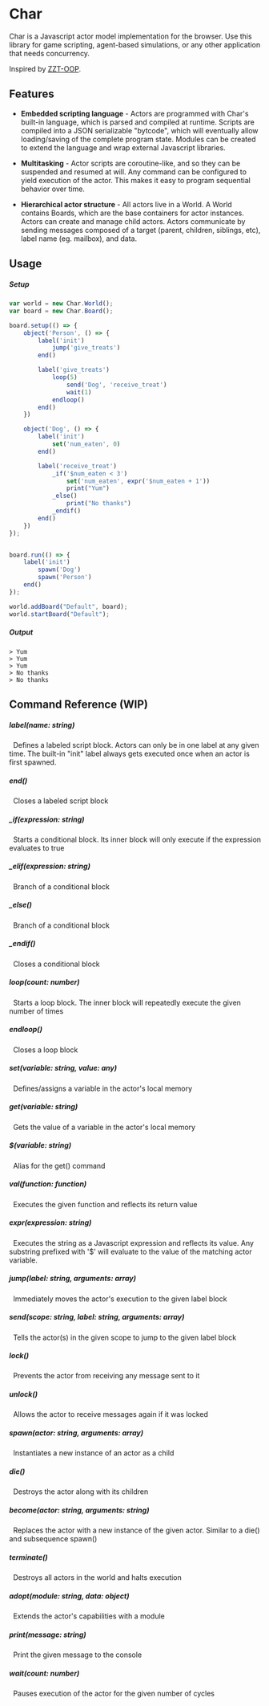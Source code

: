 # Char

Char is a Javascript actor model implementation for the browser. Use this library for game scripting, agent-based simulations, or any other application that needs concurrency.

Inspired by [ZZT-OOP](https://en.wikipedia.org/wiki/ZZT-oop).

## Features

* **Embedded scripting language** - Actors are programmed with Char's built-in language, which is parsed and compiled at runtime. Scripts are compiled into a JSON serializable "bytcode", which will eventually allow loading/saving of the complete program state. Modules can be created to extend the language and wrap external Javascript libraries.

* **Multitasking** - Actor scripts are coroutine-like, and so they can be suspended and resumed at will. Any command can be configured to yield execution of the actor. This makes it easy to program sequential behavior over time.

* **Hierarchical actor structure** - All actors live in a World. A World contains Boards, which are the base containers for actor instances. Actors can create and manage child actors. Actors communicate by sending messages composed of a target (parent, children, siblings, etc), label name (eg. mailbox), and data.

## Usage

##### Setup
```javascript
var world = new Char.World();
var board = new Char.Board();

board.setup(() => {
    object('Person', () => {
        label('init')
            jump('give_treats')
        end()

        label('give_treats')
            loop(5)
                send('Dog', 'receive_treat')
                wait(1)
            endloop()
        end()
    })

    object('Dog', () => {
        label('init')
            set('num_eaten', 0)
        end()

        label('receive_treat')
            _if('$num_eaten < 3')
                set('num_eaten', expr('$num_eaten + 1'))
                print("Yum")
            _else()
                print("No thanks")
            _endif()
        end()
    })
});


board.run(() => {
    label('init')
        spawn('Dog')
        spawn('Person')
    end()
});

world.addBoard("Default", board);
world.startBoard("Default");
```

##### Output
```
> Yum
> Yum
> Yum
> No thanks
> No thanks
```
## Command Reference (WIP)

##### label(name: string)
&nbsp;&nbsp;Defines a labeled script block. Actors can only be in one label at any given time. The built-in "init" label always gets executed once when an actor is first spawned.
##### end()
&nbsp;&nbsp;Closes a labeled script block
##### _if(expression: string)
&nbsp;&nbsp;Starts a conditional block. Its inner block will only execute if the expression evaluates to true
##### _elif(expression: string)
&nbsp;&nbsp;Branch of a conditional block
##### _else()
&nbsp;&nbsp;Branch of a conditional block
##### _endif()
&nbsp;&nbsp;Closes a conditional block
##### loop(count: number)
&nbsp;&nbsp;Starts a loop block. The inner block will repeatedly execute the given number of times
##### endloop()
&nbsp;&nbsp;Closes a loop block
##### set(variable: string, value: any)
&nbsp;&nbsp;Defines/assigns a variable in the actor's local memory
##### get(variable: string)
&nbsp;&nbsp;Gets the value of a variable in the actor's local memory
##### $(variable: string)
&nbsp;&nbsp;Alias for the get() command
##### val(function: function)
&nbsp;&nbsp;Executes the given function and reflects its return value
##### expr(expression: string)
&nbsp;&nbsp;Executes the string as a Javascript expression and reflects its value. Any substring prefixed with '$' will evaluate to the value of the matching actor variable.
##### jump(label: string, arguments: array)
&nbsp;&nbsp;Immediately moves the actor's execution to the given label block
##### send(scope: string, label: string, arguments: array)
&nbsp;&nbsp;Tells the actor(s) in the given scope to jump to the given label block
##### lock()
&nbsp;&nbsp;Prevents the actor from receiving any message sent to it
##### unlock()
&nbsp;&nbsp;Allows the actor to receive messages again if it was locked
##### spawn(actor: string, arguments: array)
&nbsp;&nbsp;Instantiates a new instance of an actor as a child
##### die()
&nbsp;&nbsp;Destroys the actor along with its children
##### become(actor: string, arguments: string)
&nbsp;&nbsp;Replaces the actor with a new instance of the given actor. Similar to a die() and subsequence spawn()
##### terminate()
&nbsp;&nbsp;Destroys all actors in the world and halts execution
##### adopt(module: string, data: object)
&nbsp;&nbsp;Extends the actor's capabilities with a module
##### print(message: string)
&nbsp;&nbsp;Print the given message to the console
##### wait(count: number)
&nbsp;&nbsp;Pauses execution of the actor for the given number of cycles
